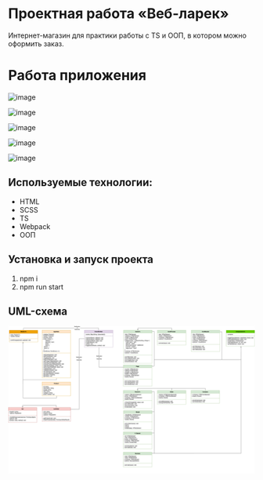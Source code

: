 # Проектная работа «Веб-ларек»

Интернет-магазин для практики работы с TS и ООП, в котором можно оформить заказ.

# Работа приложения
![image](https://github.com/user-attachments/assets/12a6d578-3a82-48a1-98ff-e0fb0e631e8e)

![image](https://github.com/user-attachments/assets/cdd5494d-e40a-419c-bc94-6eb5993555e7)

![image](https://github.com/user-attachments/assets/22477f6e-842c-47a1-a467-f3bf03cb8c6b)

![image](https://github.com/user-attachments/assets/6cca2ac2-bbcf-4fd2-b5fc-e2cdfc2ad0d9)

![image](https://github.com/user-attachments/assets/941edfc3-ab59-479e-9e27-6fbe3300d07d)



## Используемые технологии:

- HTML
- SCSS
- TS
- Webpack
- ООП

## Установка и запуск проекта

1. npm i
2. npm run start

## UML-схема

![alt text](uml.png)
